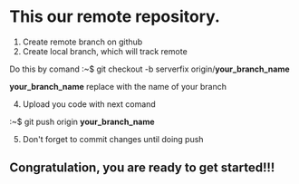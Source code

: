 <h1>This our remote repository.</h1>

1. Create remote branch on github
2. Create local branch, which will track remote

Do this by comand
:~$ git checkout -b serverfix origin/<b>your_branch_name</b>

<b>your_branch_name</b> replace with the name of your branch

4. Upload you code with next comand

:~$ git push origin <b>your_branch_name</b>

5. Don't forget to commit changes until doing push

<h2>Congratulation, you are ready to get started!!!</h2>


